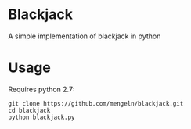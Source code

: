 Blackjack
=========

A simple implementation of blackjack in python

Usage
=========

Requires python 2.7:

```
git clone https://github.com/mengeln/blackjack.git
cd blackjack
python blackjack.py
```
